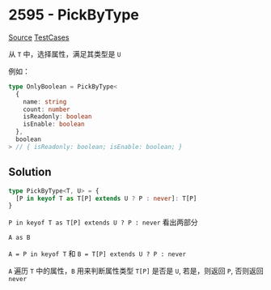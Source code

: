 # 2595 - PickByType

[Source](https://github.com/lybenson/ts-checker/blob/master/src/2595-medium-pickbytype/template.ts) [TestCases]((https://github.com/lybenson/ts-checker/blob/master/src/2595-medium-pickbytype/test-cases.ts))

从 `T` 中，选择属性，满足其类型是 `U`

例如：

```typescript
type OnlyBoolean = PickByType<
  {
    name: string
    count: number
    isReadonly: boolean
    isEnable: boolean
  },
  boolean
> // { isReadonly: boolean; isEnable: boolean; }
```

## Solution

```ts
type PickByType<T, U> = {
  [P in keyof T as T[P] extends U ? P : never]: T[P]
}
```

`P in keyof T as T[P] extends U ? P : never` 看出两部分

`A as B`

`A = P in keyof T` 和 `B = T[P] extends U ? P : never`

`A` 遍历 `T` 中的属性，`B` 用来判断属性类型 `T[P]` 是否是 `U`, 若是，则返回 `P`, 否则返回 `never`
